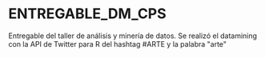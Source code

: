 # ENTREGABLE_DM_CPS

Entregable del taller de análisis y minería de datos. Se realizó el datamining con la API de Twitter para R del hashtag #ARTE y la palabra "arte"
